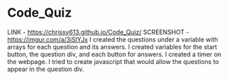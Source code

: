 # Code_Quiz
LINK - https://chrissy613.github.io/Code_Quiz/
SCREENSHOT - https://imgur.com/a/3iSlYJx
I created the questions under a variable with arrays for each question and its answers. 
I created variables for the start button, the question div, and each button for answers.
I created a timer on the webpage.
I tried to create javascript that would allow the questions to appear in the question div.  